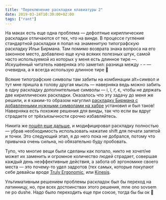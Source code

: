 ```yaml
---
title: "Переключение раскладки клавиатуры 2"
date: 2019-03-24T10:30:00+02:00
tags: ["rant"]
---
```


На маках есть еще одна проблема — дефолтные кириллические раскладки отличаются от тех, что на винде. В процессе гугления стандартной раскладки я попал на знаменитую типографскую раскладку Ильи Бирмана. Там помимо возврата знака вопроса на его законное место, добавлено еще куча всяких полезных штук, самой часто используемой из которых у меня есть длинное тире —. Искушённый читатель наверняка это заметил: разница между - – — очевидна, а я всегда использую длинное тире 🙂

Всякие типографские символы там забиты на комбинации alt+символ и тут мне пришла в голову другая мысль — наверняка ведь можно забить в одну раскладку дополнительные символы — і, ї, ґ, є, чтобы не держать две кириллических раскладки. Оказалось что эту задачу до меня же решили, и я каким-то образом нагуглил [раскладку Бирмана с добавленными нужными символами на хабре](https://habr.com/ru/post/130471/) установил и был таков! Наверняка есть похожие решения для винды, так что если вы вдруг страдаете от трёхъязычности срочно избавляйтесь.

Никита же [пошёл еще дальше](https://tonsky.livejournal.com/318571.html), и модифицировал раскладку полностью — убрав необходимость использовать нажатие shift для печати запятой и точки. Это следующий этап, я до него пока не добрался, потому что привычка очень сильна, но обязательно буду пробовать.

Тупо, что многие вещи были сделаны как попало, никто не хочет/не может их заменить и огромное количество людей страдает, совершая каждый день неэффективные действия, а забота об эргономике своего места — это почему-то удел задротов (тех самых, которые покупают себе девайсы вроде [Truly Ergonomic](https://trulyergonomic.com/store/index.php), или [Kinesis](https://kinesis-ergo.com/products/#keyboards).

Ультимативным решением проблемы раскладок был бы переход на латинницу, но, при всех достоинствах этого решения, mne ono sovsem ne po dushe. Надо было переходить еще при союзе, тогда бы бы ок 🙂